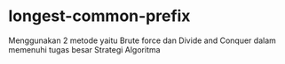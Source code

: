 # longest-common-prefix
Menggunakan 2 metode yaitu Brute force dan Divide and Conquer dalam memenuhi tugas besar Strategi Algoritma
